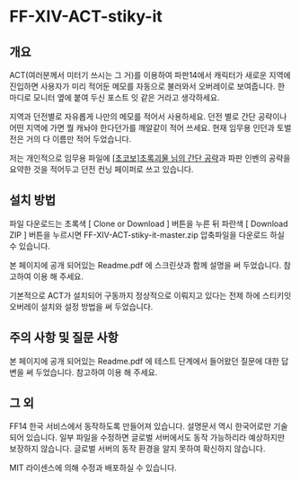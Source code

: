 # FF-XIV-ACT-stiky-it


## 개요 ##

ACT(여러분께서 미터기 쓰시는 그 거)를 이용하여 파판14에서 캐릭터가 새로운 지역에 진입하면 사용자가 미리 적어둔 메모를 자동으로 불러와서 오버레이로 보여줍니다. 한 마디로 모니터 옆에 붙여 두신 포스트 잇 같은 거라고 생각하세요.

지역과 던전별로 자유롭게 나만의 메모를 적어서 사용하세요. 던전 별로 간단 공략이나 어떤 지역에 가면 뭘 캐놔야 한다던가를 깨알같이 적어 쓰세요. 현재 임무용 인던과 토벌전은 거의 다 이름만 적어 두었습니다.

저는 개인적으로 임무용 파일에 [[초코보]초록괴물 님의 간단 공략](https://m.blog.naver.com/jejc1515/221334354161)과 파판 인벤의 공략을 요약한 것을 적어두고 던전 컨닝 페이퍼로 쓰고 있습니다.


## 설치 방법 ##

파일 다운로드는 초록색 [ Clone or Download ] 버튼을 누른 뒤 파란색 [ Download ZIP ] 버튼을 누르시면 FF-XIV-ACT-stiky-it-master.zip 압축파일을 다운로드 하실 수 있습니다.

본 페이지에 공개 되어있는 Readme.pdf 에 스크린샷과 함께 설명을 써 두었습니다. 참고하여 이용 해 주세요.

기본적으로 ACT가 설치되어 구동까지 정상적으로 이뤄지고 있다는 전제 하에 스티키잇 오버레이 설치와 설정 방법을 써 두었습니다.


## 주의 사항 및 질문 사항 ##

본 페이지에 공개 되어있는 Readme.pdf 에 테스트 단계에서 들어왔던 질문에 대한 답변을 써 두었습니다. 참고하여 이용 해 주세요.


## 그 외 ##

FF14 한국 서비스에서 동작하도록 만들어져 있습니다. 설명문서 역시 한국어로만 기술 되어 있습니다. 일부 파일을 수정하면 글로벌 서버에서도 동작 가능하리라 예상하지만 보장하지 않습니다. 글로벌 서버의 동작 환경을 알지 못하여 확신하지 않습니다.

MIT 라이센스에 의해 수정과 배포하실 수 있습니다.

